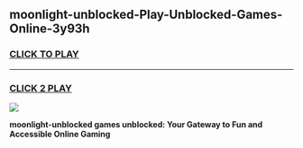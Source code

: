 
## moonlight-unblocked-Play-Unblocked-Games-Online-3y93h
<h3>
<a href="https://premium76.site?title=moonlight-unblocked&ref=25A">CLICK TO PLAY</a></h3>
<hr>

<h3>
<a href="https://premium76.site?title=moonlight-unblocked&ref=25A">CLICK 2 PLAY</a>
  
</h3>

<a href="https://premium76.site?title=moonlight-unblocked&ref=25A"><img src="https://clearcache.store/games.png"></a>


**moonlight-unblocked games unblocked: Your Gateway to Fun and Accessible Online Gaming**
